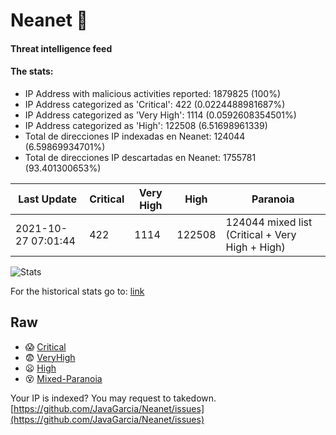 # Neanet :hocho:
#### Threat intelligence feed
#### The stats:

- IP Address with malicious activities reported: 1879825 (100%)
- IP Address categorized as 'Critical':  422 (0.0224488981687%)
- IP Address categorized as 'Very High':  1114 (0.0592608354501%)
- IP Address categorized as 'High':  122508 (6.51698961339)
- Total de direcciones IP indexadas en Neanet:  124044 (6.59869934701%)
- Total de direcciones IP descartadas en Neanet:  1755781 (93.401300653%)

| Last Update | Critical | Very High | High | Paranoia |
| --- | --- | --- | --- | --- |
| 2021-10-27 07:01:44 | 422 | 1114 | 122508 | 124044 mixed list (Critical + Very High + High)|

![Stats](https://docs.google.com/spreadsheets/d/e/2PACX-1vSnaNMIXVabIpDJjufMlzH7poXnshF3mgd8Is1g9ytUEzVsP5my4Trn8f-xkoLLQ38xpL3HtmUexLo6/pubchart?oid=501124687&format=image)

For the historical stats go to: [link](/stats.csv)
## Raw
- :scream: [Critical](https://raw.githubusercontent.com/JavaGarcia/Neanet/master/blacklists/neanet_critical.txt)
- :fearful: [VeryHigh](https://raw.githubusercontent.com/JavaGarcia/Neanet/master/blacklists/neanet_veryHigh.txtt)
- :frowning: [High](https://raw.githubusercontent.com/JavaGarcia/Neanet/master/blacklists/neanet_high.txt)
- :dizzy_face: [Mixed-Paranoia](https://raw.githubusercontent.com/JavaGarcia/Neanet/master/blacklists/neanet_all.txt)


Your IP is indexed? You may request to takedown. [https://github.com/JavaGarcia/Neanet/issues](https://github.com/JavaGarcia/Neanet/issues)

















































































































































































































































































































































































































































































































































































































































































































































































































































































































































































































































































































































































































































































































































































































































































































































































































































































































































































































































































































































































































































































































































































































































































































































































































































































































































































































































































































































































































































































































































































































































































































































































































































































































































































































































































































































































































































































































































































































































































































































































































































































































































































































































































































































































































































































































































































































































































































































































































































































































































































































































































































































































































































































































































































































































































































































































































































































































































































































































































































































































































































































































































































































































































































































































































































































































































































































































































































































































































































































































































































































































































































































































































































































































































































































































































































































































































































































































































































































































































































































































































































































































































































































































































































































































































































































































































































































































































































































































































































































































































































































































































































































































































































































































































































































































































































































































































































































































































































































































































































